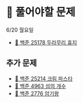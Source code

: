 # 📒 풀어야할 문제

6/20 월요일
- [🔎 백준 25178 두라무리 휴지](https://www.acmicpc.net/problem/25178)

## 추가 문제

- [🔎 백준 25214 크림 파스타](https://www.acmicpc.net/problem/25214)
- [🔎 백준 4963 섬의 개수](https://www.acmicpc.net/problem/4963)
- [🔎 백준 2776 암기왕](https://www.acmicpc.net/problem/2776)
